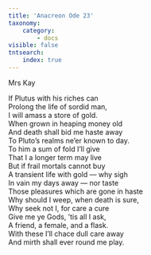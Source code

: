 ```yaml
---
title: 'Anacreon Ode 23'
taxonomy:
    category:
        - docs
visible: false
tntsearch:
    index: true
---
```


<div class="author">Mrs Kay</div>

If Plutus with his riches can  
Prolong the life of sordid man,  
I will amass a store of gold.  
When grown in heaping money old  
And death shall bid me haste away  
To Pluto’s realms ne’er known to day.  
To him a sum of fold I’ll give  
That I a longer term may live  
But if frail mortals cannot buy  
A transient life with gold — why sigh  
In vain my days away — nor taste  
Those pleasures which are gone in haste  
Why should I weep, when death is sure,  
Why seek not I, for care a cure  
Give me ye Gods, ’tis all I ask,  
A friend, a female, and a flask.  
With these I’ll chace dull care away  
And mirth shall ever round me play.   